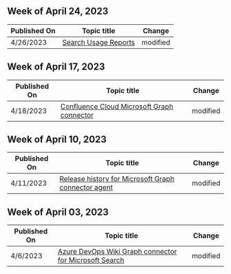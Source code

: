 <!-- This file is generated automatically each week. Changes made to this file will be overwritten.-->



## Week of April 24, 2023


| Published On |Topic title | Change |
|------|------------|--------|
| 4/26/2023 | [Search Usage Reports](/MicrosoftSearch/usage-reports) | modified |


## Week of April 17, 2023


| Published On |Topic title | Change |
|------|------------|--------|
| 4/18/2023 | [Confluence Cloud Microsoft Graph connector](/MicrosoftSearch/confluence-cloud-connector) | modified |


## Week of April 10, 2023


| Published On |Topic title | Change |
|------|------------|--------|
| 4/11/2023 | [Release history for Microsoft Graph connector agent](/MicrosoftSearch/graph-connector-agent-releases) | modified |


## Week of April 03, 2023


| Published On |Topic title | Change |
|------|------------|--------|
| 4/6/2023 | [Azure DevOps Wiki Graph connector for Microsoft Search](/MicrosoftSearch/azure-devops-wiki-connector) | modified |

